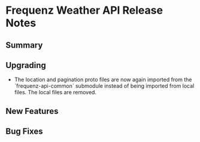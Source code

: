 # Frequenz Weather API Release Notes

## Summary

## Upgrading

- The location and pagination proto files are now again imported from the
 ´frequenz-api-common´ submodule instead of being imported from local files.
 The local files are removed.

## New Features

<!-- Here goes the main new features and examples or instructions on how to use them -->

## Bug Fixes
